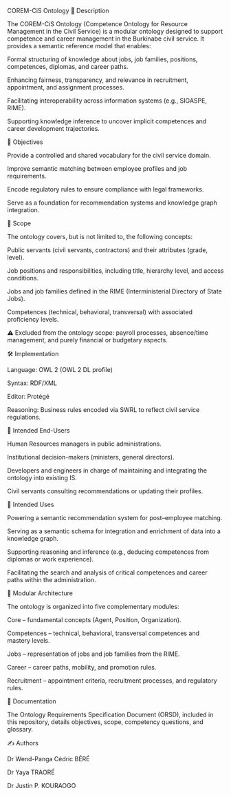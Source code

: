 COREM-CiS Ontology
📘 Description

The COREM-CiS Ontology (Competence Ontology for Resource Management in the Civil Service) is a modular ontology designed to support competence and career management in the Burkinabe civil service.
It provides a semantic reference model that enables:

Formal structuring of knowledge about jobs, job families, positions, competences, diplomas, and career paths.

Enhancing fairness, transparency, and relevance in recruitment, appointment, and assignment processes.

Facilitating interoperability across information systems (e.g., SIGASPE, RIME).

Supporting knowledge inference to uncover implicit competences and career development trajectories.

🎯 Objectives

Provide a controlled and shared vocabulary for the civil service domain.

Improve semantic matching between employee profiles and job requirements.

Encode regulatory rules to ensure compliance with legal frameworks.

Serve as a foundation for recommendation systems and knowledge graph integration.

📍 Scope

The ontology covers, but is not limited to, the following concepts:

Public servants (civil servants, contractors) and their attributes (grade, level).

Job positions and responsibilities, including title, hierarchy level, and access conditions.

Jobs and job families defined in the RIME (Interministerial Directory of State Jobs).

Competences (technical, behavioral, transversal) with associated proficiency levels.

⚠️ Excluded from the ontology scope: payroll processes, absence/time management, and purely financial or budgetary aspects.

🛠️ Implementation

Language: OWL 2 (OWL 2 DL profile)

Syntax: RDF/XML

Editor: Protégé

Reasoning: Business rules encoded via SWRL to reflect civil service regulations.

👥 Intended End-Users

Human Resources managers in public administrations.

Institutional decision-makers (ministers, general directors).

Developers and engineers in charge of maintaining and integrating the ontology into existing IS.

Civil servants consulting recommendations or updating their profiles.

📌 Intended Uses

Powering a semantic recommendation system for post–employee matching.

Serving as a semantic schema for integration and enrichment of data into a knowledge graph.

Supporting reasoning and inference (e.g., deducing competences from diplomas or work experience).

Facilitating the search and analysis of critical competences and career paths within the administration.

📂 Modular Architecture

The ontology is organized into five complementary modules:

Core – fundamental concepts (Agent, Position, Organization).

Competences – technical, behavioral, transversal competences and mastery levels.

Jobs – representation of jobs and job families from the RIME.

Career – career paths, mobility, and promotion rules.

Recruitment – appointment criteria, recruitment processes, and regulatory rules.

📖 Documentation

The Ontology Requirements Specification Document (ORSD), included in this repository, details objectives, scope, competency questions, and glossary.

✍️ Authors

Dr Wend-Panga Cédric BÉRÉ

Dr Yaya TRAORÉ

Dr Justin P. KOURAOGO